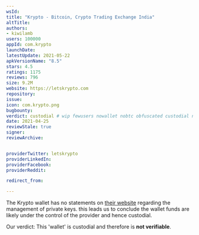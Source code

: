 ```yaml
---
wsId: 
title: "Krypto - Bitcoin, Crypto Trading Exchange India"
altTitle: 
authors:
- kiwilamb
users: 100000
appId: com.krypto
launchDate: 
latestUpdate: 2021-05-22
apkVersionName: "8.5"
stars: 4.5
ratings: 1175
reviews: 796
size: 9.2M
website: https://letskrypto.com
repository: 
issue: 
icon: com.krypto.png
bugbounty: 
verdict: custodial # wip fewusers nowallet nobtc obfuscated custodial nosource nonverifiable reproducible bounty defunct
date: 2021-04-25
reviewStale: true
signer: 
reviewArchive:


providerTwitter: letskrypto
providerLinkedIn: 
providerFacebook: 
providerReddit: 

redirect_from:

---
```



The Krypto wallet has no statements on [their website](https://letskrypto.com) regarding the management of private keys.
this leads us to conclude the wallet funds are likely under the control of the provider and hence custodial.

Our verdict: This 'wallet' is custodial and therefore is **not verifiable**.
